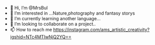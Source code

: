 - 👋 Hi, I’m @MrsBul
- 👀 I’m interested in ...Nature,photography and fantasy storys
- 🌱 I’m currently learning another language...
- 💞️ I’m looking to collaborate on a project..
- 📫 How to reach me https://instagram.com/ams_artistic_creativity?igshid=NTc4MTIwNjQ2YQ==

<!---
MrsBul/MrsBul is a ✨ special ✨ repository because its `README.md` (this file) appears on your GitHub profile.
You can click the Preview link to take a look at your changes.
--->
